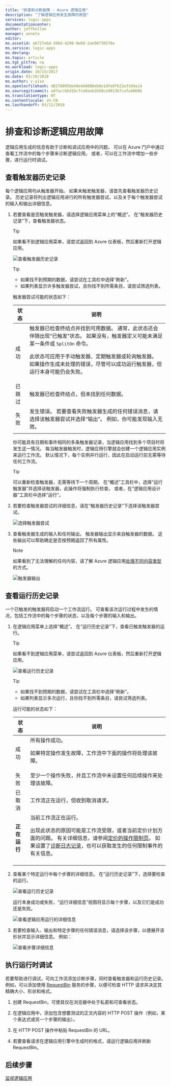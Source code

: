 ```yaml
---
title: "排查和诊断故障 - Azure 逻辑应用"
description: "了解逻辑应用发生故障的原因"
services: logic-apps
documentationcenter: 
author: jeffhollan
manager: anneta
editor: 
ms.assetid: a6727ebd-39bd-4298-9e68-2ae98738576e
ms.service: logic-apps
ms.devlang: 
ms.topic: article
ms.tgt_pltfrm: na
ms.workload: logic-apps
origin.date: 10/15/2017
ms.date: 03/19/2018
ms.author: v-yiso
ms.openlocfilehash: d8278005bb49e4d4880eb0e1dfe0f622e33d4a14
ms.sourcegitcommit: ad7accbbd1bc7ce0aeb2b58ce9013b7cafa4668b
ms.translationtype: HT
ms.contentlocale: zh-CN
ms.lasthandoff: 03/12/2018
---
```

# <a name="troubleshoot-and-diagnose-logic-app-failures"></a>排查和诊断逻辑应用故障

逻辑应用生成的信息有助于诊断和调试应用中的问题。 可以在 Azure 门户中通过查看工作流中的每个步骤来诊断逻辑应用。 或者，可以在工作流中增加一些步骤，进行运行时调试。

## <a name="review-trigger-history"></a>查看触发器历史记录

每个逻辑应用均从触发器开始。 如果未触发触发器，请首先查看触发器历史记录。 历史记录将列出逻辑应用进行的所有触发器尝试，以及关于每个触发器尝试的输入和输出详细信息。

1. 若要查看是否触发触发器，请选择逻辑应用菜单上的“概述”。 在“触发器历史记录”下，查看触发器状态。

   > [!TIP]
   > 如果看不到逻辑应用菜单，请尝试返回到 Azure 仪表板，然后重新打开逻辑应用。

   ![查看触发器历史记录](./media/logic-apps-diagnosing-failures/logic-app-trigger-history-overview.png)

   > [!TIP]
   > * 如果找不到预期的数据，请尝试在工具栏中选择“刷新”。
   > * 如果列表显示许多触发器尝试，且你找不到所需条目，请尝试筛选列表。

   触发器尝试可能的状态如下：

   | 状态 | 说明 | 
   | ------ | ----------- | 
   | 成功 | 触发器已检查终结点并找到可用数据。 通常，此状态还会伴随出现“已触发”状态。 如果没有，触发器定义可能未满足某一条件或 `SplitOn` 命令。 <p>此状态可应用于手动触发器、定期触发器或轮询触发器。 如果操作生成未处理的错误，尽管可以成功运行触发器，但运行本身可能仍会失败。 | 
   | 已跳过 | 触发器已检查终结点，但未找到任何数据。 | 
   | 失败 | 发生错误。 若要查看失败触发器生成的任何错误消息，请选择该触发器尝试并选择“输出”。 例如，你可能发现输入无效。 | 
   ||| 

   你可能具有日期和事件相同的多条触发器记录，当逻辑应用找到多个项目时将发生这一情况。 
   每当触发器触发时，逻辑应用引擎就会创建一个逻辑应用实例来运行工作流。 默认情况下，每个实例并行运行，因此在启动运行前无需等待任何工作流。

   > [!TIP]
   > 可以重新检查触发器，无需等待下一个周期。 在“概述”工具栏中，选择“运行触发器”并选择该触发器，此操作将强制执行检查。 或者，在“逻辑应用设计器”工具栏中选择“运行”。

3. 若要检查触发器尝试的详细信息，请在“触发器历史记录”下选择该触发器尝试。 

   ![选择触发器尝试](./media/logic-apps-diagnosing-failures/logic-app-trigger-history.png)

4. 查看触发器生成的输入和任何输出。 触发器输出显示来自触发器的数据。 这些输出可以帮助确定是否按预期返回了所有属性。

   > [!NOTE]
   > 如果看到了无法理解的任何内容，请了解 Azure 逻辑应用[处理不同内容类型](../logic-apps/logic-apps-content-type.md)的方式。

   ![触发器输出](./media/logic-apps-diagnosing-failures/trigger-outputs.png)

## <a name="review-run-history"></a>查看运行历史记录

一个已触发的触发器将启动一个工作流运行。 可查看该次运行过程中发生的情况，包括工作流中的每个步骤的状态，以及每个步骤的输入和输出。

1. 在逻辑应用菜单上选择“概述”。 在“运行历史记录”下，查看已触发触发器的运行。

   > [!TIP]
   > 如果看不到逻辑应用菜单，请尝试返回到 Azure 仪表板，然后重新打开逻辑应用。

   ![查看运行历史记录](./media/logic-apps-diagnosing-failures/logic-app-runs-history-overview.png)

   > [!TIP]
   > * 如果找不到预期的数据，请尝试在工具栏中选择“刷新”。
   > * 如果列表显示多次运行，且你找不到所需条目，请尝试筛选列表。

   运行可能的状态如下：

   | 状态 | 说明 | 
   | ------ | ----------- | 
   | 成功 | 所有操作成功。 <p>如果特定操作发生故障，工作流中下面的操作将处理该故障。 | 
   | 失败 | 至少一个操作失败，并且工作流中未设置任何后续操作来处理该故障。 | 
   | 已取消 | 工作流正在运行，但收到取消请求。 | 
   | **正在运行** | 当前工作流正在运行。 <p>出现此状态的原因可能是工作流受限，或者当前定价计划方面的问题。 有关详细信息，请参阅[定价的操作限制页](https://www.azure.cn/pricing/details/logic-apps/)。 如果设置了[诊断日志记录](../logic-apps/logic-apps-monitor-your-logic-apps.md)，也可以获取发生的任何限制事件的有关信息。 | 
   ||| 

2. 查看某个特定运行中每个步骤的详细信息。 在“运行历史记录”下，选择要检查的运行。

   ![查看运行历史记录](./media/logic-apps-diagnosing-failures/logic-app-run-history.png)

   运行本身成功或失败，“运行详细信息”视图将显示每个步骤，以及它们是成功还是失败。

   ![查看逻辑应用运行的详细信息](./media/logic-apps-diagnosing-failures/logic-app-run-details.png)

3. 若要检查输入、输出和特定步骤的任何错误消息，请选择该步骤，以便展开该形状并显示详细信息。 例如：

   ![查看步骤详细信息](./media/logic-apps-diagnosing-failures/logic-app-run-details-expanded.png)

## <a name="perform-runtime-debugging"></a>执行运行时调试

若要帮助进行调试，可向工作流添加诊断步骤，同时查看触发器和运行历史记录。 例如，可以添加使用 [RequestBin](http://requestb.in) 服务的步骤，以便可检查 HTTP 请求并决定其精确大小、形状和格式。

1. 创建 RequestBin，可使其仅在浏览器中处于私密和可查看状态。

2. 在逻辑应用中，添加包含想要测试的正文内容的 HTTP POST 操作（例如，某个表达式或另一个步骤的输出）。

3. 在 HTTP POST 操作中粘贴 RequestBin 的 URL。

4. 若要查看请求在逻辑应用引擎中生成时的格式，请运行逻辑应用并刷新 RequestBin。

## <a name="next-steps"></a>后续步骤

[监视逻辑应用](../logic-apps/logic-apps-monitor-your-logic-apps.md)